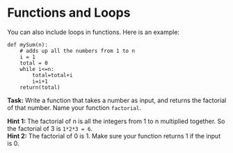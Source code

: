 # Functions and Loops

You can also include loops in functions. Here is an example:

```
def mySum(n):
    # adds up all the numbers from 1 to n
    i = 1
    total = 0
    while i<=n:
        total=total+i
        i=i+1
    return(total)

```



**Task:** Write a function that takes a number as input, and returns the factorial of that number. Name your function `factorial`.

**Hint 1:** The factorial of n is all the integers from 1 to n multiplied together. So the factorial of 3 is `1*2*3 = 6`.  
**Hint 2:** The factorial of 0 is 1. Make sure your function returns 1 if the input is 0. 
